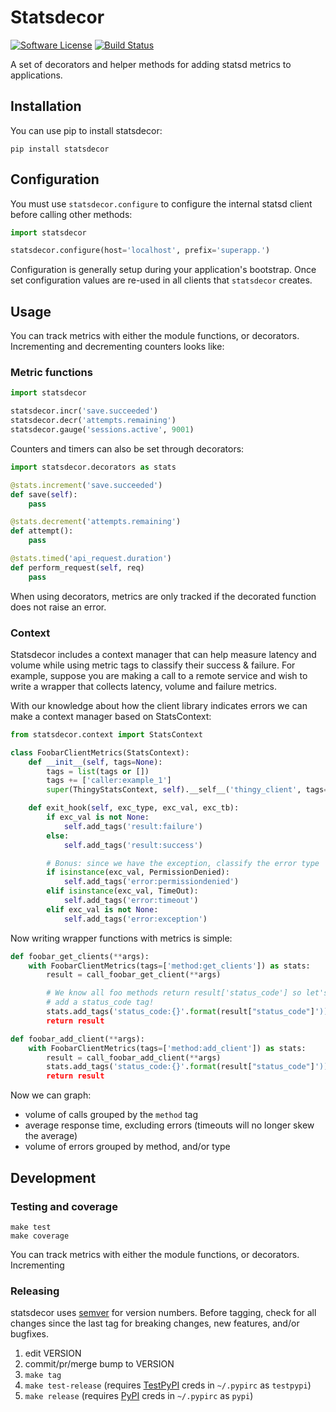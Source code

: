 # Statsdecor

[![Software License](https://img.shields.io/badge/license-MIT-brightgreen.svg?style=flat-square)](LICENSE.txt)
[![Build Status](https://api.travis-ci.org/freshbooks/statsdecor.svg)](https://travis-ci.org/freshbooks/statsdecor)

A set of decorators and helper methods for adding statsd metrics to applications.

## Installation

You can use pip to install statsdecor:

```shell
pip install statsdecor
```

## Configuration

You must use `statsdecor.configure` to configure the internal statsd client before
calling other methods:

```python
import statsdecor

statsdecor.configure(host='localhost', prefix='superapp.')
```

Configuration is generally setup during your application's bootstrap. Once
set configuration values are re-used in all clients that `statsdecor` creates.

## Usage

You can track metrics with either the module functions, or decorators. Incrementing
and decrementing counters looks like:

### Metric functions

```python
import statsdecor

statsdecor.incr('save.succeeded')
statsdecor.decr('attempts.remaining')
statsdecor.gauge('sessions.active', 9001)
```

Counters and timers can also be set through decorators:

```python
import statsdecor.decorators as stats

@stats.increment('save.succeeded')
def save(self):
    pass

@stats.decrement('attempts.remaining')
def attempt():
    pass

@stats.timed('api_request.duration')
def perform_request(self, req)
    pass
```

When using decorators, metrics are only tracked if the decorated function
does not raise an error.

### Context

Statsdecor includes a context manager that can help measure latency and volume
while using metric tags to classify their success & failure.  For example,
suppose you are making a call to a remote service and wish to write a wrapper
that collects latency, volume and failure metrics.

With our knowledge about how the client library indicates errors we can make a context manager
based on StatsContext:

```python
from statsdecor.context import StatsContext

class FoobarClientMetrics(StatsContext):
    def __init__(self, tags=None):
        tags = list(tags or [])
        tags += ['caller:example_1']
        super(ThingyStatsContext, self).__self__('thingy_client', tags=tags)

    def exit_hook(self, exc_type, exc_val, exc_tb):
        if exc_val is not None:
            self.add_tags('result:failure')
        else:
            self.add_tags('result:success')

        # Bonus: since we have the exception, classify the error type
        if isinstance(exc_val, PermissionDenied):
            self.add_tags('error:permissiondenied')
        elif isinstance(exc_val, TimeOut):
            self.add_tags('error:timeout')
        elif exc_val is not None:
            self.add_tags('error:exception')

```

Now writing wrapper functions with metrics is simple:

```python
def foobar_get_clients(**args):
    with FoobarClientMetrics(tags=['method:get_clients']) as stats:
        result = call_foobar_get_client(**args)

        # We know all foo methods return result['status_code'] so let's
        # add a status_code tag!
        stats.add_tags('status_code:{}'.format(result["status_code"]'))
        return result

def foobar_add_client(**args):
    with FoobarClientMetrics(tags=['method:add_client']) as stats:
        result = call_foobar_add_client(**args)
        stats.add_tags('status_code:{}'.format(result["status_code"]'))
        return result
```

Now we can graph:

* volume of calls grouped by the `method` tag
* average response time, excluding errors (timeouts will no longer skew the average)
* volume of errors grouped by method, and/or type

## Development

### Testing and coverage

```shell
make test
make coverage
```

You can track metrics with either the module functions, or decorators. Incrementing

### Releasing

statsdecor uses [semver](https://semver.org) for version numbers. Before tagging,
check for all changes since the last tag for breaking changes, new features,
and/or bugfixes.

1. edit VERSION
2. commit/pr/merge bump to VERSION
3. `make tag`
4. `make test-release` (requires [TestPyPI](https://test.pypi.org/) creds in `~/.pypirc` as `testpypi`)
5. `make release` (requires [PyPI](https://pypi.org/) creds in `~/.pypirc` as `pypi`)
